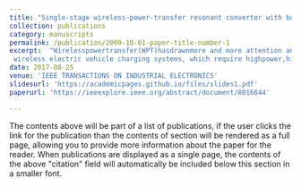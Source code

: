 ```yaml
---
title: "Single-stage wireless-power-transfer resonant converter with boost bridgeless power-factor-correction rectifier"
collection: publications
category: manuscripts
permalink: /publication/2009-10-01-paper-title-number-1
excerpt:  "Wirelesspowertransfer(WPT)hasdrawnmore and more attention and has many applications, such as
 wireless electric vehicle charging systems, which require highpower,highefficiency,andhighpowerfactor.Inthispaper, a single-stage WPT resonant converter with bridgeless boost power-factor-correction (PFC) rectifier is proposed to improve efficiency and power quality of line input, and reduce production cost and complexity for high-power WPT system. The bridgeless single-stage topology is creatively proposed to apply in WPT system, which is much more advantageous than conventional two-stage WPT converter with individual boost PFC stage. <br/><img src='/images/Single-Stage WPT.jpg'>"
date: 2017-08-25
venue: 'IEEE TRANSACTIONS ON INDUSTRIAL ELECTRONICS'
slidesurl: 'https://academicpages.github.io/files/slides1.pdf'
paperurl: 'https://ieeexplore.ieee.org/abstract/document/8016644'

---
```


The contents above will be part of a list of publications, if the user clicks the link for the publication than the contents of section will be rendered as a full page, allowing you to provide more information about the paper for the reader. When publications are displayed as a single page, the contents of the above "citation" field will automatically be included below this section in a smaller font.
